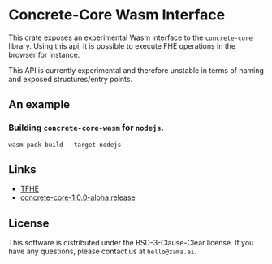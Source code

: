 # Concrete-Core Wasm Interface

This crate exposes an experimental Wasm interface to the `concrete-core` library. Using this api, 
it is possible to execute FHE operations in the browser for instance.

This API is currently experimental and therefore unstable in terms of naming and exposed 
structures/entry points.

## An example

### Building `concrete-core-wasm` for `nodejs`.

```shell
wasm-pack build --target nodejs
```

## Links

- [TFHE](https://eprint.iacr.org/2018/421.pdf)
- [concrete-core-1.0.0-alpha release](https://community.zama.ai/t/concrete-core-v1-0-0-alpha/120)

## License

This software is distributed under the BSD-3-Clause-Clear license. If you have any questions,
please contact us at `hello@zama.ai`.
